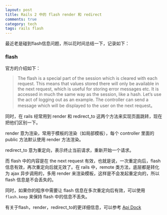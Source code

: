 ```yaml
---
layout: post
title: Rails 2 中的 flash render 和 redirect
comments: true
category: tech
tags: rails flash
---
```


最近老是碰到flash信息问题，所以花时间总结一下，记录如下：

<!--more-->

### flash
官方的介绍如下：

> The flash is a special part of the session which is cleared with
each request. This means that values stored there will only be
available in the next request, which is useful for storing error
messages etc. It is accessed in much the same way as the session,
like a hash. Let’s use the act of logging out as an example. The
controller can send a message which will be displayed to the user
on the next request。

同时，在 rails 经常用到 render 和 redirect_to 这两个方法来实现页面跳转，现在把他们区别一下。

render 意为渲染，常用于模板的渲染（如局部模板），每个 controller 里面的 public 方法默认使用 render 方法渲染。

redirect_to 意为重定向，表示终止当前请求，重新开始一个请求。

而 flash 中的内容是在 the next request 有效，也就是说，一次重定向后，flash信息有效，再次重定向后就无效了。在 rails 中，remote 类方法，底层都是转化为 ajax 异步调用的，多用 render 来渲染模板，这样是不会发起重定向的，所以 flash 信息是不会丢失的。

同时，如果你的程序中需要让 flash 信息在多次重定向后有效，可以使用 `flash.keep` 来保持 flash 中的信息不丢失。

有关于flash，render，redirect_to的更详细信息，可以参考
[Api Dock](http://apidock.com/rails/ActionController/Redirecting/redirect_to)
